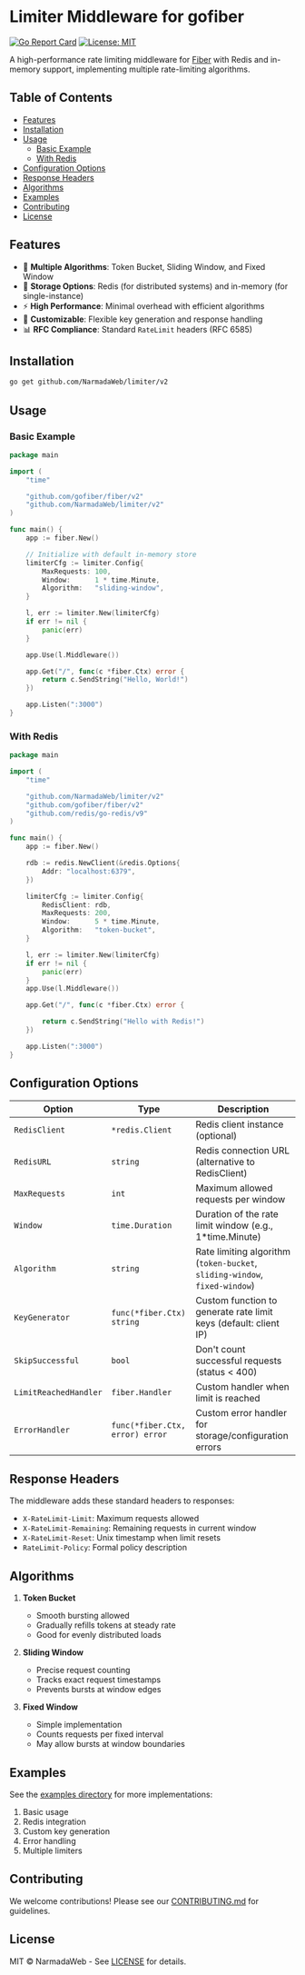 # Limiter Middleware for gofiber

[![Go Report Card](https://goreportcard.com/badge/github.com/NarmadaWeb/limiter)](https://goreportcard.com/report/github.com/NarmadaWeb/limiter)
[![License: MIT](https://img.shields.io/badge/license-MIT-blue.svg)](https://opensource.org/licenses/MIT)

A high-performance rate limiting middleware for [Fiber](https://github.com/gofiber/fiber) with Redis and in-memory support, implementing multiple rate-limiting algorithms.

## Table of Contents

- [Features](#features)
- [Installation](#installation)
- [Usage](#usage)
  - [Basic Example](#basic-example)
  - [With Redis](#with-redis)
- [Configuration Options](#configuration-options)
- [Response Headers](#response-headers)
- [Algorithms](#algorithms)
- [Examples](#examples)
- [Contributing](#contributing)
- [License](#license)

## Features

- 🚀 **Multiple Algorithms**: Token Bucket, Sliding Window, and Fixed Window
- 💾 **Storage Options**: Redis (for distributed systems) and in-memory (for single-instance)
- ⚡ **High Performance**: Minimal overhead with efficient algorithms
- 🔧 **Customizable**: Flexible key generation and response handling
- 📊 **RFC Compliance**: Standard `RateLimit` headers (RFC 6585)

## Installation

```bash
go get github.com/NarmadaWeb/limiter/v2
```

## Usage

### Basic Example

```go
package main

import (
	"time"

	"github.com/gofiber/fiber/v2"
	"github.com/NarmadaWeb/limiter/v2"
)

func main() {
	app := fiber.New()

	// Initialize with default in-memory store
	limiterCfg := limiter.Config{
		MaxRequests: 100,
		Window:      1 * time.Minute,
		Algorithm:   "sliding-window",
	}

	l, err := limiter.New(limiterCfg)
	if err != nil {
		panic(err)
	}

    app.Use(l.Middleware())

	app.Get("/", func(c *fiber.Ctx) error {
        return c.SendString("Hello, World!")
	})

	app.Listen(":3000")
}
```

### With Redis

```go
package main

import (
	"time"

	"github.com/NarmadaWeb/limiter/v2"
	"github.com/gofiber/fiber/v2"
	"github.com/redis/go-redis/v9"
)

func main() {
	app := fiber.New()

	rdb := redis.NewClient(&redis.Options{
        Addr: "localhost:6379",
	})

	limiterCfg := limiter.Config{
		RedisClient: rdb,
        MaxRequests: 200,
        Window:      5 * time.Minute,
        Algorithm:   "token-bucket",
	}

	l, err := limiter.New(limiterCfg)
	if err != nil {
        panic(err)
	}
    app.Use(l.Middleware())

	app.Get("/", func(c *fiber.Ctx) error {

        return c.SendString("Hello with Redis!")
	})

	app.Listen(":3000")
}
```

## Configuration Options

| Option                | Type                  | Description                                                                 |
|-----------------------|-----------------------|-----------------------------------------------------------------------------|
| `RedisClient`         | `*redis.Client`       | Redis client instance (optional)                                            |
| `RedisURL`            | `string`              | Redis connection URL (alternative to RedisClient)                           |
| `MaxRequests`         | `int`                 | Maximum allowed requests per window                                         |
| `Window`              | `time.Duration`       | Duration of the rate limit window (e.g., 1*time.Minute)                     |
| `Algorithm`           | `string`              | Rate limiting algorithm (`token-bucket`, `sliding-window`, `fixed-window`)  |
| `KeyGenerator`        | `func(*fiber.Ctx) string` | Custom function to generate rate limit keys (default: client IP)         |
| `SkipSuccessful`      | `bool`                | Don't count successful requests (status < 400)                              |
| `LimitReachedHandler` | `fiber.Handler`       | Custom handler when limit is reached                                        |
| `ErrorHandler`        | `func(*fiber.Ctx, error) error` | Custom error handler for storage/configuration errors           |

## Response Headers

The middleware adds these standard headers to responses:

- `X-RateLimit-Limit`: Maximum requests allowed
- `X-RateLimit-Remaining`: Remaining requests in current window
- `X-RateLimit-Reset`: Unix timestamp when limit resets
- `RateLimit-Policy`: Formal policy description

## Algorithms

1. **Token Bucket**
   - Smooth bursting allowed
   - Gradually refills tokens at steady rate
   - Good for evenly distributed loads

2. **Sliding Window**
   - Precise request counting
   - Tracks exact request timestamps
   - Prevents bursts at window edges

3. **Fixed Window**
   - Simple implementation
   - Counts requests per fixed interval
   - May allow bursts at window boundaries

## Examples

See the [examples directory](examples/) for more implementations:

1. Basic usage
2. Redis integration
3. Custom key generation
4. Error handling
5. Multiple limiters

## Contributing

We welcome contributions! Please see our [CONTRIBUTING.md](CONTRIBUTING.md) for guidelines.

## License

MIT © NarmadaWeb - See [LICENSE](https://github.com/NarmadaWeb/limiter/blob/main/LICENSE) for details.
